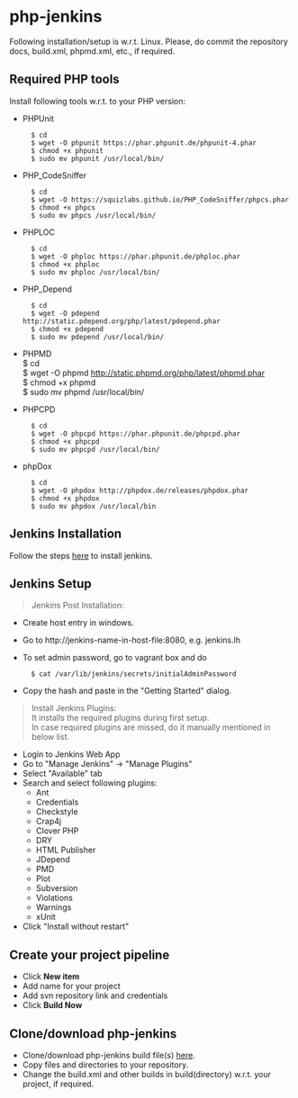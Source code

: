 # php-jenkins

Following installation/setup is w.r.t. Linux.
Please, do commit the repository docs, build.xml, phpmd.xml, etc., if required.

## Required PHP tools
Install following tools w.r.t. to your PHP version:
* PHPUnit

        $ cd
        $ wget -O phpunit https://phar.phpunit.de/phpunit-4.phar
        $ chmod +x phpunit
        $ sudo mv phpunit /usr/local/bin/

* PHP_CodeSniffer

        $ cd
        $ wget -O https://squizlabs.github.io/PHP_CodeSniffer/phpcs.phar
        $ chmod +x phpcs
        $ sudo mv phpcs /usr/local/bin/

* PHPLOC

        $ cd
        $ wget -O phploc https://phar.phpunit.de/phploc.phar
        $ chmod +x phploc
        $ sudo mv phploc /usr/local/bin/

* PHP_Depend

        $ cd
        $ wget -O pdepend http://static.pdepend.org/php/latest/pdepend.phar
        $ chmod +x pdepend
        $ sudo mv pdepend /usr/local/bin/
                                                                                                   
* PHPMD                                                                                            
        $ cd                                                                                       
        $ wget -O phpmd http://static.phpmd.org/php/latest/phpmd.phar                              
        $ chmod +x phpmd                                                                           
        $ sudo mv phpmd /usr/local/bin/                                                            
                                                                                                   
* PHPCPD                                                                                           

        $ cd                                                                                       
        $ wget -O phpcpd https://phar.phpunit.de/phpcpd.phar                                       
        $ chmod +x phpcpd                                                                          
        $ sudo mv phpcpd /usr/local/bin/                                                           
                                                                                                   
* phpDox                                                                                           

        $ cd                                                                                       
        $ wget -O phpdox http://phpdox.de/releases/phpdox.phar                                     
        $ chmod +x phpdox                                                                          
        $ sudo mv phpdox /usr/local/bin                                                            
                                                                                                   
## Jenkins Installation                                                                            
Follow the steps [here](https://jenkins.io/doc/book/installing/#linux) to install jenkins.         
                                                                                                   
## Jenkins Setup                                                                                   
                                                                                                   
> Jenkins Post Installation:                                                                       
                                                                                                   
* Create host entry in windows.                                                                    
* Go to http://jenkins-name-in-host-file:8080, e.g. jenkins.lh                                     
* To set admin password, go to vagrant box and do                                                  
                                                                                                   
        $ cat /var/lib/jenkins/secrets/initialAdminPassword                                        
* Copy the hash and paste in the "Getting Started" dialog.                                         
                                                                                                   
> Install Jenkins Plugins:
<br>It installs the required plugins during first setup.
<br>In case required plugins are missed, do it manually mentioned in below list.
* Login to Jenkins Web App
* Go to "Manage Jenkins" -> "Manage Plugins"
* Select "Available" tab
* Search and select following plugins:
    * Ant
    * Credentials
    * Checkstyle
    * Crap4j
    * Clover PHP
    * DRY
    * HTML Publisher
    * JDepend
    * PMD
    * Plot
    * Subversion
    * Violations
    * Warnings
    * xUnit
* Click "Install without restart"

## Create your project  pipeline
* Click **New item**
* Add name for your project
* Add svn repository link and credentials
* Click **Build Now**

## Clone/download php-jenkins
* Clone/download php-jenkins build file(s) [here](https://github.com/DXBlr/php-jenkins.git).
* Copy files and directories to your repository.
* Change the build.xml and other builds in build(directory) w.r.t. your project, if required.

